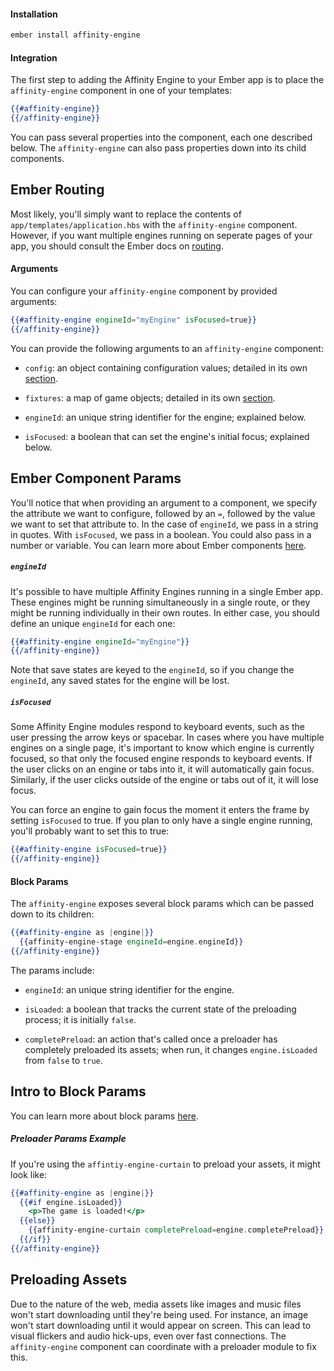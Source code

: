 #### Installation

```bash
ember install affinity-engine
```

#### Integration

<div class="with-aside">

The first step to adding the Affinity Engine to your Ember app is to place the `affinity-engine` component in one of your templates:

```hbs
{{#affinity-engine}}
{{/affinity-engine}}
```

You can pass several properties into the component, each one described below. The `affinity-engine` can also pass properties down into its child components.

</div>

<aside class="aside ember">

# Ember Routing

Most likely, you'll simply want to replace the contents of `app/templates/application.hbs` with the `affinity-engine` component. However, if you want multiple engines running on seperate pages of your app, you should consult the Ember docs on [routing](https://guides.emberjs.com/v2.8.0/routing/).

</aside>

#### Arguments

<div class="row">

<div class="with-aside">

You can configure your `affinity-engine` component by provided arguments:

```hbs
{{#affinity-engine engineId="myEngine" isFocused=true}}
{{/affinity-engine}}
```

You can provide the following arguments to an `affinity-engine` component:

* `config`: an object containing configuration values; detailed in its own [section](#/engine/configuration).

* `fixtures`: a map of game objects; detailed in its own [section](#/engine/fixtures).

* `engineId`: an unique string identifier for the engine; explained below.

* `isFocused`: a boolean that can set the engine's initial focus; explained below.

</div>

<aside class="aside ember">

# Ember Component Params

You'll notice that when providing an argument to a component, we specify the attribute we want to configure, followed by an `=`, followed by the value we want to set that attribute to. In the case of `engineId`, we pass in a string in quotes. With `isFocused`, we pass in a boolean. You could also pass in a number or variable. You can learn more about Ember components [here](https://guides.emberjs.com/v2.9.0/components/passing-properties-to-a-component/).

</aside>

</div>

##### `engineId`

It's possible to have multiple Affinity Engines running in a single Ember app. These engines might be running simultaneously in a single route, or they might be running individually in their own routes. In either case, you should define an unique `engineId` for each one:

```hbs
{{#affinity-engine engineId="myEngine"}}
{{/affinity-engine}}
```

Note that save states are keyed to the `engineId`, so if you change the `engineId`, any saved states for the engine will be lost.

##### `isFocused`

Some Affinity Engine modules respond to keyboard events, such as the user pressing the arrow keys or spacebar. In cases where you have multiple engines on a single page, it's important to know which engine is currently focused, so that only the focused engine responds to keyboard events. If the user clicks on an engine or tabs into it, it will automatically gain focus. Similarly, if the user clicks outside of the engine or tabs out of it, it will lose focus.

You can force an engine to gain focus the moment it enters the frame by setting `isFocused` to true. If you plan to only have a single engine running, you'll probably want to set this to true:

```hbs
{{#affinity-engine isFocused=true}}
{{/affinity-engine}}
```

#### Block Params

<div class="row">

<div class="with-aside small-order-2 medium-order-1">

The `affinity-engine` exposes several block params which can be passed down to its children:

```hbs
{{#affinity-engine as |engine|}}
  {{affinity-engine-stage engineId=engine.engineId}}
{{/affinity-engine}}
```

The params include:

* `engineId`: an unique string identifier for the engine.

* `isLoaded`: a boolean that tracks the current state of the preloading process; it is initially `false`.

* `completePreload`: an action that's called once a preloader has completely preloaded its assets; when run, it changes `engine.isLoaded` from `false` to `true`.

</div>

<aside class="aside ember small-order-1 medium-order-2">

# Intro to Block Params

You can learn more about block params [here](https://guides.emberjs.com/v2.9.0/components/block-params/).

</aside>

</div>

<div class="row">

<div class="with-aside small-order-2 medium-order-1">

##### Preloader Params Example

If you're using the `affintiy-engine-curtain` to preload your assets, it might look like:

```hbs
{{#affinity-engine as |engine|}}
  {{#if engine.isLoaded}}
    <p>The game is loaded!</p>
  {{else}}
    {{affinity-engine-curtain completePreload=engine.completePreload}}
  {{/if}}
{{/affinity-engine}}
```

</div>

<aside class="aside javascript small-order-1 medium-order-2">

# Preloading Assets

Due to the nature of the web, media assets like images and music files won't start downloading until they're being used. For instance, an image won't start downloading until it would appear on screen. This can lead to visual flickers and audio hick-ups, even over fast connections. The `affinity-engine` component can coordinate with a preloader module to fix this.

</aside>

</div>
